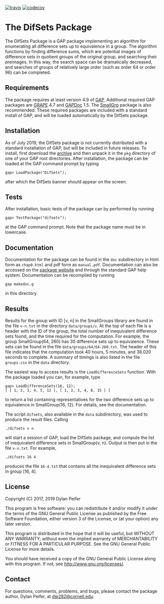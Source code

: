 [![travis](https://travis-ci.com/dylanpeifer/difsets.svg?branch=master)](https://travis-ci.com/dylanpeifer/difsets)
[![codecov](https://codecov.io/gh/dylanpeifer/difsets/branch/master/graph/badge.svg)](https://codecov.io/gh/dylanpeifer/difsets)

# The DifSets Package

The DifSets Package is a GAP package implementing an algorithm for enumerating
all difference sets up to equivalence in a group. The algorithm functions by
finding difference sums, which are potential images of difference sets in
quotient groups of the original group, and searching their preimages. In this
way, the search space can be dramatically decreased, and searches of groups of
relatively large order (such as order 64 or order 96) can be completed.

## Requirements

The package requires at least version 4.9 of [GAP][1]. Additional required GAP
packages are [GRAPE][2] 4.7 and [GAPDoc][3] 1.5. The [SmallGrp][4] package is
also recommended. These required packages are included with a standard install
of GAP, and will be loaded automatically by the DifSets package.

## Installation

As of July 2019, the DifSets package is not currently distributed with a
standard installation of GAP, but will be included in future releases. To
install, first download the [archive][5] and then unpack it in the `pkg`
directory of one of your GAP root directories. After installation, the package
can be loaded at the GAP command prompt by typing

    gap> LoadPackage("DifSets");

after which the DifSets banner should appear on the screen.

## Tests

After installation, basic tests of the package can by performed by running

    gap> TestPackage("difsets");

at the GAP command prompt. Note that the package name must be in lowercase.

## Documentation

Documentation for the package can be found in the `doc` subdirectory in html
form as `chap0.html` and pdf form as `manual.pdf`. Documentation can also be
accessed on the [package website][6] and through the standard GAP help system.
Documentation can be recompiled by running

    gap makedoc.g

in this directory.

## Results

Results for the group with ID [v, n] in the SmallGroups library are found in
the file `v-n.txt` in the directory `data/groups/v`. At the top of each file is
a header with the ID of the group, the total number of inequivalent difference
sets found, and the time required for the computation. For example, the group
SmallGroup(64, 260) has 30 difference sets up to equivalence. These sets can be
found in the file `data/groups/64/64-260.txt`. The header of this file
indicates that the computation took 40 hours, 5 minutes, and 38.020 seconds to
complete. A summary of timings is also listed in the file `groups.csv` in the
`data` directory.

The easiest way to access results is the `LoadDifferenceSets` function. With
the package loaded you can, for example, type

    gap> LoadDifferenceSets(16, 12);
    [ [ 1, 2, 3, 4, 5, 12 ], [ 1, 2, 3, 4, 8, 15 ] ]

to return a list containing representatives for the two difference sets up to
equivalence in SmallGroup(16, 12). For details, see the documentation.

The script `difsets`, also available in the `data` subdirectory, was used to
produce the result files. Calling

    ./difsets v n

will start a session of GAP, load the DifSets package, and compute the list of
inequivalent difference sets in SmallGroup(v, n). Output is then put in the
file `v-n.txt`. For example,

    ./difsets 16 4

produces the file `16-4.txt` that contains all the inequivalent difference sets
in group [16, 4].

## License

Copyright (C) 2017, 2019 Dylan Peifer

This program is free software: you can redistribute it and/or modify
it under the terms of the GNU General Public License as published by
the Free Software Foundation, either version 3 of the License, or
(at your option) any later version.

This program is distributed in the hope that it will be useful,
but WITHOUT ANY WARRANTY; without even the implied warranty of
MERCHANTABILITY or FITNESS FOR A PARTICULAR PURPOSE.  See the
GNU General Public License for more details.

You should have received a copy of the GNU General Public License
along with this program.  If not, see <http://www.gnu.org/licenses/>.

## Contact

For questions, comments, problems, and bugs, please contact the package author,
Dylan Peifer, at djp282@cornell.edu.

[1]: https://www.gap-system.org/
[2]: https://gap-packages.github.io/grape/
[3]: http://www.math.rwth-aachen.de/~Frank.Luebeck/GAPDoc/index.html
[4]: https://gap-packages.github.io/smallgrp/
[5]: https://github.com/dylanpeifer/difsets/releases/download/v2.3.1/difsets-2.3.1.tar.gz
[6]: https://dylanpeifer.github.io/difsets/
